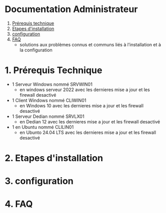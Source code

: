# Documentation Administrateur

 1. [Prérequis technique](#1-prérequis-technique)
 2. [Etapes d'installation](#2-etapes-dinstallation)
 3. [configuration](#3-configuration)
 4. [FAQ](#4-faq)
     * solutions aux problèmes connus et communs liés à l’installation et à la configuration

# 1. Prérequis Technique
  * 1 Serveur Windows nommé SRVWIN01
    * en windows serveur 2022 avec les dernieres mise a jour et les firewall desactivé 
  * 1 Client Windows nommé CLIWIN01
    * en Windows 10 avec les dernieres mise a jour et les firewall desactivé
  * 1 Serveur Dedian nommé SRVLX01
    * en Dedian 12 avec les dernieres mise a jour et les firewall desactivé
  * 1 en Ubuntu nommé CLILIN01
    * en Ubunto 24.04 LTS avec les dernieres mise a jour et les firewall desactivé
   
# 2. Etapes d'installation

# 3. configuration
# 4. FAQ
